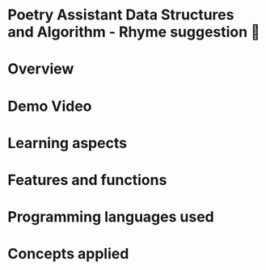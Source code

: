 # Poetry Assistant Data Structures and Algorithm - Rhyme suggestion 🎼

# Overview

# Demo Video

# Learning aspects

# Features and functions

# Programming languages used

# Concepts applied
